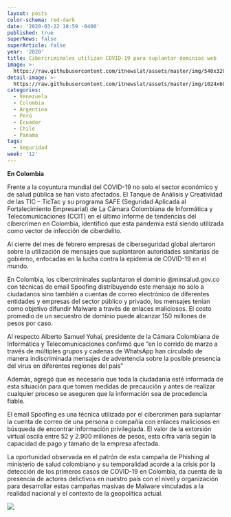 ```yaml
---
layout: posts
color-schema: red-dark
date: '2020-03-22 18:59 -0400'
published: true
superNews: false
superArticle: false
year: '2020'
title: Cibercriminales utilizan COVID-19 para suplantar dominios web
image: >-
  https://raw.githubusercontent.com/itnewslat/assets/master/img/540x320/Covid-Hackers-p.jpg
detail-image: >-
  https://raw.githubusercontent.com/itnewslat/assets/master/img/1024x680/Covid-Hackers-g.jpg
categories:
  - Venezuela
  - Colombia
  - Argentina
  - Perú
  - Ecuador
  - Chile
  - Panama
tags:
  - Seguridad
week: '12'
---
```

**En Colombia**
 
Frente a la coyuntura mundial del COVID-19 no solo el sector económico y de salud pública se han visto afectados. El Tanque de Análisis y Creatividad de las TIC – TicTac y su programa SAFE (Seguridad Aplicada al Fortalecimiento Empresarial) de La Cámara Colombiana de Informática y Telecomunicaciones (CCIT) en el último informe de tendencias del cibercrimen en Colombia, identificó que esta pandemia está siendo utilizada como vector de infección de ciberdelito. 
 
Al cierre del mes de febrero empresas de ciberseguridad global alertaron sobre la utilización de mensajes que suplantaron autoridades sanitarias de gobierno, enfocadas en la lucha contra la epidemia de COVID-19 en el mundo. 
 
En Colombia, los cibercriminales suplantaron el dominio @minsalud.gov.co con técnicas de email Spoofing distribuyendo este mensaje no solo a ciudadanos sino también a cuentas de correo electrónico de diferentes entidades y empresas del sector público y privado, los mensajes tenían como objetivo difundir Malware a través de enlaces maliciosos. El costo promedio de un secuestro de dominio puede alcanzar 150 millones de pesos por caso.
 
Al respecto Alberto Samuel Yohai, presidente de la Cámara Colombiana de Informática y Telecomunicaciones confirmó que “en lo corrido de marzo a través de múltiples grupos y cadenas de WhatsApp han circulado de manera indiscriminada mensajes de advertencia sobre la posible presencia del virus en diferentes regiones del país” 
 
Además, agregó que es necesario que toda la ciudadanía esté informada de esta situación para que tomen medidas de precaución y antes de realizar cualquier proceso se aseguren que la información sea de procedencia fiable.
 
El email Spoofing es una técnica utilizada por el cibercrimen para suplantar la cuenta de correo de una persona o compañía con enlaces maliciosos en búsqueda de encontrar información privilegiada. El valor de la extorsión virtual oscila entre 52 y 2.900 millones de pesos, esta cifra varía según la capacidad de pago y tamaño de la empresa afectada.
 
La oportunidad observada en el patrón de esta campaña de Phishing al ministerio de salud colombiano y su temporalidad acorde a la crisis por la detección de los primeros casos de COVID-19 en Colombia, da cuenta de la presencia de actores delictivos en nuestro país con el nivel y organización para desarrollar estas campañas masivas de Malware vinculadas a la realidad nacional y el contexto de la geopolítica actual.

<img src="https://tracker.metricool.com/c3po.jpg?hash=56f88a41e39ab42c063cc51676587a04"/>
